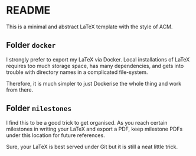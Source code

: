 # README

This is a minimal and abstract LaTeX template with the style of ACM.

## Folder `docker`

I strongly prefer to export my LaTeX via Docker. Local installations of LaTeX requires too much storage space, has many dependencies, and gets into trouble with directory names in a complicated file-system.

Therefore, it is much simpler to just Dockerise the whole thing and work from there.

## Folder `milestones`

I find this to be a good trick to get organised. As you reach certain milestones in writing your LaTeX and export a PDF, keep milestone PDFs under this location for future references.

Sure, your LaTeX is best served under Git but it is still a neat little trick.
